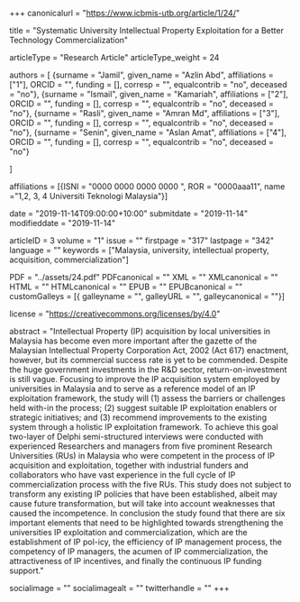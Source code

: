 +++
canonicalurl = "https://www.icbmis-utb.org/article/1/24/"

title = "Systematic University Intellectual Property Exploitation for a Better Technology Commercialization"

articleType = "Research Article"
articleType_weight = 24

authors = [
  {surname = "Jamil",  given_name = "Azlin Abd",  affiliations = ["1"],  ORCID = "", funding = [], corresp = "", equalcontrib = "no", deceased = "no"},
  {surname = "Ismail",  given_name = "Kamariah",  affiliations = ["2"],  ORCID = "", funding = [], corresp = "", equalcontrib = "no", deceased = "no"},
  {surname = "Rasli",  given_name = "Amran Md",  affiliations = ["3"],  ORCID = "", funding = [], corresp = "", equalcontrib = "no", deceased = "no"},
  {surname = "Senin",  given_name = "Aslan Amat",  affiliations = ["4"],  ORCID = "", funding = [], corresp = "", equalcontrib = "no", deceased = "no"}

]

affiliations = [{ISNI = "0000 0000 0000 0000 ", ROR = "0000aaa11", name ="1,2, 3, 4 Universiti Teknologi Malaysia"}]

date = "2019-11-14T09:00:00+10:00"
submitdate = "2019-11-14"
modifieddate = "2019-11-14"

articleID = 3
volume = "1"
issue = ""
firstpage = "317"
lastpage = "342"
language = ""
keywords = ["Malaysia, university, intellectual property, acquisition, commercialization"]


PDF = "../assets/24.pdf"
PDFcanonical = ""
XML = ""
XMLcanonical = ""
HTML = ""
HTMLcanonical = ""
EPUB = ""
EPUBcanonical = ""
customGalleys = [{ galleyname = "", galleyURL = "", galleycanonical = ""}]

license = "https://creativecommons.org/licenses/by/4.0"

abstract = "Intellectual Property (IP) acquisition by local universities in Malaysia has become even more important after the gazette of the Malaysian Intellectual Property Corporation Act, 2002 (Act 617) enactment, however, but its commercial success rate is yet to be commended. Despite the huge government investments in the R&D sector, return-on-investment is still vague. Focusing to improve the IP acquisition system employed by universities in Malaysia and to serve as a reference model of an IP exploitation framework, the study will (1) assess the barriers or challenges held with-in the process; (2) suggest suitable IP exploitation enablers or strategic initiatives; and (3) recommend improvements to the existing system through a holistic IP exploitation framework. To achieve this goal two-layer of Delphi semi-structured interviews were conducted with experienced Researchers and managers from five prominent Research Universities (RUs) in Malaysia who were competent in the process of IP acquisition and exploitation, together with industrial funders and collaborators who have vast experience in the full cycle of IP commercialization process with the five RUs. This study does not subject to transform any existing IP policies that have been established, albeit may cause future transformation, but will take into account weaknesses that caused the incompetence. In conclusion the study found that there are six important elements that need to be highlighted towards strengthening the universities IP exploitation and commercialization, which are the establishment of IP pol-icy, the efficiency of IP management process, the competency of IP managers, the acumen of IP commercialization, the attractiveness of IP incentives, and finally the continuous IP funding support."


socialimage = ""
socialimagealt = ""
twitterhandle = ""
+++
